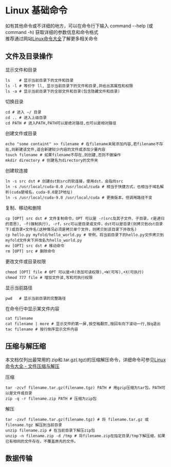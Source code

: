 # Linux 基础命令
如有其他命令或不详细的地方，可以在命令行下输入 command --help (或 command -h) 获取详细的参数信息和命令格式  
推荐通过网站[Linux命令大全](http://man.linuxde.net/)了解更多相关命令

## 文件及目录操作
显示文件和目录
```bash?linenums
ls	  # 显示当前目录下的文件和目录
ls -l # 等价于 ll, 显示当前目录下的文件和目录,并给出其属性和权限
ls -a # 显示当前目录下的全部文件和目录(包含隐藏文件和目录)
```
切换目录
```bash?linenums
cd # 进入 ~/ 目录
cd .. # 进入上级目录
cd PATH # 进入PATH,PATH可以是绝对路径,也可以是相对路径
```
创建文件或目录
```bash?linenums
echo "some containt" >> filename # 在filename末尾添加内容,若filename不存在,则新建该文件,适合新建较少内容的文件或添加少量内容
touch filename # 如果filename不存在,则创建,否则不做操作
mkdir directory # 创建名为directory的文件夹
```
创建软连接
```bash?linenums
ln -s src dst # 创建dst到src的软连接，使用dst，会指向src
ln -s /usr/local/cuda-8.0 /usr/local/cuda # 相当于快捷方式，也相当于域名解析(cuda是域名，cuda-8.0是IP地址)
ln -s /usr/local/cuda-9.0 /usr/local/cuda # 更换版本，但调用路径不变
```
复制、移动和删除
```bash?linenums
cp [OPT] src dst # 文件复制命令，OPT 可以是 -r(src及其子文件、子目录，r是递归的意思), -f(强制执行), -rf，src可以是目录或文件，dst可以是目录(则拷贝到dst目录下)或目录+文件名(这种情况必须是拷贝单个文件，则拷贝到该目录下并改名)
cp hello.py myfold/hello_world.py # 举例，将当前目录下的hello.py文件拷贝到myfold文件夹下并改名为hello_world.py
mv [OPT] src dst # 移动命令
rm [OPT] src # 删除命令
```
更改文件或目录权限
```bash?linenums
chmod [OPT] file # OPT 可以是+R(添加可读权限),+W(可写),+X(可执行)
chmod 777 file # 增加文件读,写和可执行权限
```
显示当前路径
```bash?linenums
pwd   # 显示当前目录的完整路径
```
在命令行中显示某文件内容
```bash?linenums
cat filename
cat filename | more # 显示文件的第一屏,按空格翻页,按回车向下滚动一行,按q退出
tac filename # 按行倒序显示文件内容
```
## 压缩与解压缩
本文档仅列出最常用的.zip和.tar.gz(.tgz)的压缩解压命令，详细命令可参见[Linux命令大全 - 文件压缩与解压](http://man.linuxde.net/sub/%E6%96%87%E4%BB%B6%E5%8E%8B%E7%BC%A9%E4%B8%8E%E8%A7%A3%E5%8E%8B)

压缩
```bash?linenums
tar -zcvf filename.tar.gz(filename.tgz) PATH # 用gzip压缩为tar包，PATH可以是文件或目录
zip -q -r filename.zip PATH # 压缩为zip包
```
解压
```bash?linenums
tar -zxvf filename.tar.gz(filename.tgz) # 将 filename.tar.gz 或 filename.tgz 解压到当前目录
unzip filename.zip # 在当前目录下解压zip包
unzip -n filename.zip -d /tmp # 将filename.zip在指定目录/tmp下解压缩，如果已有相同的文件存在，不覆盖原先的文件。
```
## 数据传输

